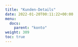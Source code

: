 ```yaml
---
title: "Kunden-Details"
date: 2022-01-20T00:11:22+00:00
menu:
  docs:
    parent: "konto"
weight: 309
toc: true
---
```



